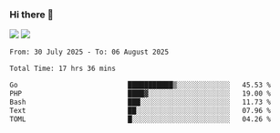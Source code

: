 ### Hi there 👋️

![](https://komarev.com/ghpvc/?username=Loner1024)
![](https://hit.yhype.me/github/profile?account_id=20189164)

<!--START_SECTION:waka-->

```txt
From: 30 July 2025 - To: 06 August 2025

Total Time: 17 hrs 36 mins

Go                           ███████████▒░░░░░░░░░░░░░   45.53 %
PHP                          ████▓░░░░░░░░░░░░░░░░░░░░   19.00 %
Bash                         ███░░░░░░░░░░░░░░░░░░░░░░   11.73 %
Text                         ██░░░░░░░░░░░░░░░░░░░░░░░   07.96 %
TOML                         █░░░░░░░░░░░░░░░░░░░░░░░░   04.26 %
```

<!--END_SECTION:waka-->



